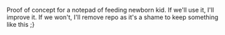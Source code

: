 Proof of concept for a notepad of feeding newborn kid. If we'll use it, I'll improve it. If we won't, I'll remove repo as it's a shame to keep something like this ;}
